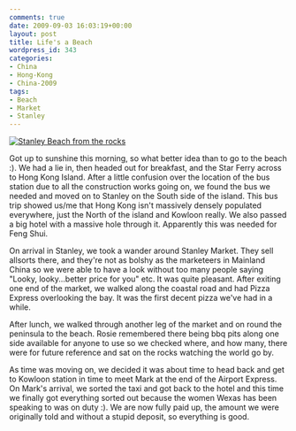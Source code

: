 ```yaml
---
comments: true
date: 2009-09-03 16:03:19+00:00
layout: post
title: Life's a Beach
wordpress_id: 343
categories:
- China
- Hong-Kong
- China-2009
tags:
- Beach
- Market
- Stanley
---
```


[![Stanley Beach from the rocks](http://travel.perry-online.me.uk/files/2012/08/sfpgMjAwOS8yMDA5LjA4LjA1IC0gMjAwOS4wOS4xMSBUb3VyIG9mIENoaW5hLzIwMDkuMDguMzEgLSAyMDA5LjA5LjExIEhvbmcgS29uZy8qSU1HXzQ2NTIuSlBHKippbWFnZSoqZjUzOGJkNmFkMmFmMjdhNmRkOTNiYjM4OTMwNTc3ZDYamp-300x199.jpg)](http://travel.perry-online.me.uk/files/2012/08/sfpgMjAwOS8yMDA5LjA4LjA1IC0gMjAwOS4wOS4xMSBUb3VyIG9mIENoaW5hLzIwMDkuMDguMzEgLSAyMDA5LjA5LjExIEhvbmcgS29uZy8qSU1HXzQ2NTIuSlBHKippbWFnZSoqZjUzOGJkNmFkMmFmMjdhNmRkOTNiYjM4OTMwNTc3ZDYamp.jpg)


Got up to sunshine this morning, so what better idea than to go to the beach :). We had a lie in, then headed out for breakfast, and the Star Ferry across to Hong Kong Island. After a little confusion over the location of the bus station due to all the construction works going on, we found the bus we needed and moved on to Stanley on the South side of the island. This bus trip showed us/me that Hong Kong isn't massively densely populated everywhere, just the North of the island and Kowloon really. We also passed a big hotel with a massive hole through it. Apparently this was needed for Feng Shui.

On arrival in Stanley, we took a wander around Stanley Market. They sell allsorts there, and they're not as bolshy as the marketeers in Mainland China so we were able to have a look without too many people saying "Looky, looky...better price for you" etc. It was quite pleasant. After exiting one end of the market, we walked along the coastal road and had Pizza Express overlooking the bay. It was the first decent pizza we've had in a while.

After lunch, we walked through another leg of the market and on round the peninsula to the beach. Rosie remembered there being bbq pits along one side available for anyone to use so we checked where, and how many, there were for future reference and sat on the rocks watching the world go by.

As time was moving on, we decided it was about time to head back and get to Kowloon station in time to meet Mark at the end of the Airport Express. On Mark's arrival, we sorted the taxi and got back to the hotel and this time we finally got everything sorted out because the women Wexas has been speaking to was on duty :). We are now fully paid up, the amount we were originally told and without a stupid deposit, so everything is good.

